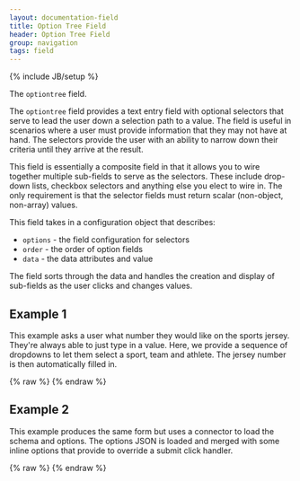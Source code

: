```yaml
---
layout: documentation-field
title: Option Tree Field
header: Option Tree Field
group: navigation
tags: field
---
```

{% include JB/setup %}

The ```optiontree``` field.

<!-- INCLUDE_API_DOCS: optiontree -->

The <code>optiontree</code> field provides a text entry field with optional selectors that serve to lead the user down
a selection path to a value.  The field is useful in scenarios where a user must provide information that they may
not have at hand.  The selectors provide the user with an ability to narrow down their criteria until they arrive
at the result.

This field is essentially a composite field in that it allows you to wire together multiple sub-fields to serve as
the selectors.  These include drop-down lists, checkbox selectors and anything else you elect to wire in.  The only
requirement is that the selector fields must return scalar (non-object, non-array) values.

This field takes in a configuration object that describes:

- ```options``` - the field configuration for selectors
- ```order``` - the order of option fields
- ```data``` - the data attributes and value

The field sorts through the data and handles the creation and display of sub-fields as the user clicks and changes
values.

## Example 1
This example asks a user what number they would like on the sports jersey.  They're always able to just type in a
value.  Here, we provide a sequence of dropdowns to let them select a sport, team and athlete.  The jersey number
is then automatically filled in.
<div id="field1"> </div>
{% raw %}
<script type="text/javascript" id="field1-script">
$("#field1").alpaca({
    "schema": {
        "type": "number",
        "title": "What number would like for your sports jersey?"
    },
    "options": {
        "type": "optiontree",
        "tree": {
            "selectors": {
                "sport": {
                    "schema": {
                        "type": "string"
                    },
                    "options": {
                        "type": "select",
                        "noneLabel": "Pick a Sport..."
                    }
                },
                "team": {
                    "schema": {
                        "type": "string"
                    },
                    "options": {
                        "type": "select",
                        "noneLabel": "Pick a Team..."
                    }
                },
                "player": {
                    "schema": {
                        "type": "string"
                    },
                    "options": {
                        "type": "select",
                        "noneLabel": "Pick a Player..."
                    }
                }
            },
            "order": ["sport", "team", "player"],
            "data": [{
                "value": 23,
                "attributes": {
                    "sport": "Basketball",
                    "team": "Chicago Bulls",
                    "player": "Michael Jordan"
                }
            }, {
                "value": 33,
                "attributes": {
                    "sport": "Basketball",
                    "team": "Chicago Bulls",
                    "player": "Scotty Pippen"
                }
            }, {
                "value": 4,
                "attributes": {
                    "sport": "Football",
                    "team": "Green Bay Packers",
                    "player": "Brett Favre"
                }
            }, {
                "value": 19,
                "attributes": {
                    "sport": "Baseball",
                    "team": "Milwaukee Brewers",
                    "player": "Robin Yount"
                }
            }, {
                "value": 99,
                "attributes": {
                    "sport": "Hockey",
                    "player": "Wayne Gretzky"
                }
            }],
            "horizontal": true
        },
        "form": {
            "buttons": {
                "submit": {
                    "click": function() {
                        alert("Value is: " + this.getValue());
                    }
                }
            }
        }
    }
});
</script>
{% endraw %}

## Example 2
This example produces the same form but uses a connector to load the schema and options.  The options JSON is loaded and
merged with some inline options that provide to override a submit click handler.
<div id="field2"> </div>
{% raw %}
<script type="text/javascript" id="field2-script">
$("#field2").alpaca({
    "schemaSource": "../../data/optiontree-custom-schema.json",
    "optionsSource": "../../data/optiontree-custom-options.json",
    "options": {
        "form": {
            "buttons": {
                "submit": {
                    "click": function() {
                        alert("Value is: " + this.getValue());
                    }
                }
            }
        }
    }
});
</script>
{% endraw %}

